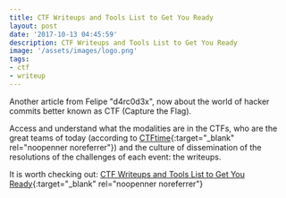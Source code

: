 ```yaml
---
title: CTF Writeups and Tools List to Get You Ready
layout: post
date: '2017-10-13 04:45:59'
description: CTF Writeups and Tools List to Get You Ready
image: '/assets/images/logo.png'
tags:
- ctf
- writeup
---
```


Another article from Felipe "d4rc0d3x", now about the world of hacker commits better known as CTF (Capture the Flag).

Access and understand what the modalities are in the CTFs, who are the great teams of today (according to [CTFtime](https://ctftime.org/){:target="_blank" rel="noopenner noreferrer"}) and the culture of dissemination of the resolutions of the challenges of each event: the writeups.

It is worth checking out: [CTF Writeups and Tools List to Get You Ready](https://www.felipemartins.info/2017/04/ctf-writeups-and-tools-list-to-get-you-ready/){:target="_blank" rel="noopenner noreferrer"}
